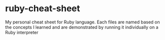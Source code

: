 # ruby-cheat-sheet

My personal cheat sheet for Ruby language. Each files are named based on the concepts I learned and are demonstrated by running it individually on a Ruby interpreter
